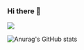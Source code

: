 ### Hi there 👋


<a href="[laky1122.github.io](https://laky1122.github.io/)" target="_blank"><img src="https://img.shields.io/badge/github-204ECF?style=flat-square&logo=github&logoColor=white"/></a>

<!--
**laky1122/laky1122** is a ✨ _special_ ✨ repository because its `README.md` (this file) appears on your GitHub profile.

Here are some ideas to get you started:

- 🔭 I’m currently working on ...
- 🌱 I’m currently learning ...
- 👯 I’m looking to collaborate on ...
- 🤔 I’m looking for help with ...
- 💬 Ask me about ...
- 📫 How to reach me: ...
- 😄 Pronouns: ...
- ⚡ Fun fact: ...
-->
![Anurag's GitHub stats](https://github-readme-stats.vercel.app/api?username=laky1122&show_icons=true&theme=shadow_blue)
